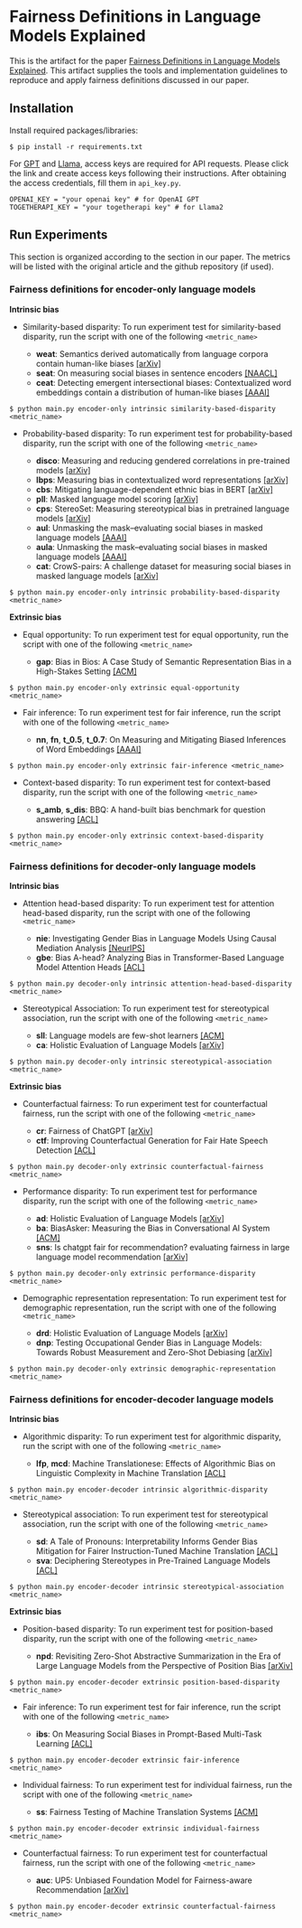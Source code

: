 # Fairness Definitions in Language Models Explained

This is the artifact for the paper [Fairness Definitions in Language Models Explained](). This artifact supplies the tools and implementation guidelines to reproduce and apply fairness definitions discussed in our paper. 


## Installation

Install required packages/libraries:

```shell script
$ pip install -r requirements.txt
```
For [GPT](https://openai.com/api/) and [Llama](https://www.together.ai/), access keys are required for API requests. Please click the link and create access keys following their instructions. After obtaining the access credentials, fill them in  `api_key.py`.

```shell script
OPENAI_KEY = "your openai key" # for OpenAI GPT
TOGETHERAPI_KEY = "your togetherapi key" # for Llama2 
```

## Run Experiments

This section is organized according to the section in our paper. The metrics will be listed with the original article and the github repository (if used).  

### Fairness definitions for encoder-only language models

**Intrinsic bias** 

* Similarity-based disparity: To run experiment test for similarity-based disparity, run the script with one of the following `<metric_name>`
  
  * **weat**: Semantics derived automatically from language corpora contain human-like biases [[arXiv]](https://arxiv.org/abs/1608.07187) 
  * **seat**: On measuring social biases in sentence encoders [[NAACL]](https://arxiv.org/abs/1903.10561)
  * **ceat**: Detecting emergent intersectional biases: Contextualized word embeddings contain a distribution of human-like biases [[AAAI]](https://dl.acm.org/doi/abs/10.1145/3461702.3462536)
  
```shell script
$ python main.py encoder-only intrinsic similarity-based-disparity <metric_name>
```

* Probability-based disparity: To run experiment test for probability-based disparity, run the script with one of the following `<metric_name>`
  
  * **disco**: Measuring and reducing gendered correlations in pre-trained models [[arXiv]](https://arxiv.org/abs/2010.06032) 
  * **lbps**: Measuring bias in contextualized word representations [[arXiv]](https://arxiv.org/abs/1906.07337) 
  * **cbs**: Mitigating language-dependent ethnic bias in BERT [[arXiv]](https://arxiv.org/abs/2109.05704) 
  * **pll**: Masked language model scoring [[arXiv]](https://arxiv.org/abs/1910.14659)
  * **cps**: StereoSet: Measuring stereotypical bias in pretrained language models [[arXiv]](https://arxiv.org/abs/2004.09456)
  * **aul**: Unmasking the mask–evaluating social biases in masked language models [[AAAI]](https://ojs.aaai.org/index.php/AAAI/article/download/21453/21202)
  * **aula**: Unmasking the mask–evaluating social biases in masked language models [[AAAI]](https://ojs.aaai.org/index.php/AAAI/article/download/21453/21202)
  * **cat**: CrowS-pairs: A challenge dataset for measuring social biases in masked language models [[arXiv]](https://arxiv.org/abs/2010.00133)
    
```shell script
$ python main.py encoder-only intrinsic probability-based-disparity <metric_name>
```
  
**Extrinsic bias** 

* Equal opportunity: To run experiment test for equal opportunity, run the script with one of the following `<metric_name>`
  
  * **gap**: Bias in Bios: A Case Study of Semantic Representation Bias in a High-Stakes Setting [[ACM]](https://dl.acm.org/doi/abs/10.1145/3287560.3287572)

```shell script
$ python main.py encoder-only extrinsic equal-opportunity <metric_name>
```

* Fair inference: To run experiment test for fair inference, run the script with one of the following `<metric_name>`
  
  * **nn**, **fn**, **t_0.5**, **t_0.7**: On Measuring and Mitigating Biased Inferences of Word Embeddings [[AAAI]](https://ojs.aaai.org/index.php/AAAI/article/view/6267)

```shell script
$ python main.py encoder-only extrinsic fair-inference <metric_name>
```

* Context-based disparity: To run experiment test for context-based disparity, run the script with one of the following `<metric_name>`
  
  * **s_amb**, **s_dis**: BBQ: A hand-built bias benchmark for question answering [[ACL]](https://aclanthology.org/2022.findings-acl.165)

```shell script
$ python main.py encoder-only extrinsic context-based-disparity <metric_name>
```

### Fairness definitions for decoder-only language models

**Intrinsic bias** 

* Attention head-based disparity: To run experiment test for attention head-based disparity, run the script with one of the following `<metric_name>`
  
  * **nie**: Investigating Gender Bias in Language Models Using Causal Mediation Analysis [[NeurIPS]](https://proceedings.neurips.cc/paper/2020/file/92650b2e92217715fe312e6fa7b90d82-Paper.pdf)
  * **gbe**: Bias A-head? Analyzing Bias in Transformer-Based Language Model Attention Heads [[ACL]](https://aclanthology.org/2025.trustnlp-main.18) 
  
```shell script
$ python main.py decoder-only intrinsic attention-head-based-disparity <metric_name>
```

* Stereotypical Association: To run experiment test for stereotypical association, run the script with one of the following `<metric_name>`
  
  * **sll**: Language models are few-shot learners [[ACM]](https://dl.acm.org/doi/abs/10.5555/3495724.3495883) 
  * **ca**: Holistic Evaluation of Language Models [[arXiv]](https://arxiv.org/abs/2211.09110) 
    
```shell script
$ python main.py decoder-only intrinsic stereotypical-association <metric_name>
```
  
**Extrinsic bias** 

* Counterfactual fairness: To run experiment test for counterfactual fairness, run the script with one of the following `<metric_name>`
  
  * **cr**: Fairness of ChatGPT [[arXiv]](https://arxiv.org/abs/2305.18569)
  * **ctf**: Improving Counterfactual Generation for Fair Hate Speech Detection [[ACL]](https://aclanthology.org/2021.woah-1.10)

```shell script
$ python main.py decoder-only extrinsic counterfactual-fairness <metric_name>
```

* Performance disparity: To run experiment test for performance disparity, run the script with one of the following `<metric_name>`
  
  * **ad**: Holistic Evaluation of Language Models [[arXiv]](https://arxiv.org/abs/2211.09110)
  * **ba**: BiasAsker: Measuring the Bias in Conversational AI System [[ACM]](https://dl.acm.org/doi/abs/10.1145/3611643.3616310)
  * **sns**: Is chatgpt fair for recommendation? evaluating fairness in large language model recommendation [[arXiv]](https://arxiv.org/abs/2305.07609)

```shell script
$ python main.py decoder-only extrinsic performance-disparity <metric_name>
```

* Demographic representation representation: To run experiment test for demographic representation, run the script with one of the following `<metric_name>`
  
  * **drd**: Holistic Evaluation of Language Models [[arXiv]](https://arxiv.org/abs/2211.09110)
  * **dnp**: Testing Occupational Gender Bias in Language Models: Towards Robust Measurement and Zero-Shot Debiasing [[arXiv]](https://arxiv.org/abs/2212.10678v2)

```shell script
$ python main.py decoder-only extrinsic demographic-representation <metric_name>
```

### Fairness definitions for encoder-decoder language models

**Intrinsic bias** 

* Algorithmic disparity: To run experiment test for algorithmic disparity, run the script with one of the following `<metric_name>`
  
  * **lfp**, **mcd**: Machine Translationese: Effects of Algorithmic Bias on Linguistic Complexity in Machine Translation [[ACL]](https://aclanthology.org/2021.eacl-main.188)

```shell script
$ python main.py encoder-decoder intrinsic algorithmic-disparity <metric_name>
```

* Stereotypical association: To run experiment test for stereotypical association, run the script with one of the following `<metric_name>`
  
  * **sd**: A Tale of Pronouns: Interpretability Informs Gender Bias Mitigation for Fairer Instruction-Tuned Machine Translation [[ACL]](https://aclanthology.org/2023.emnlp-main.243)
  * **sva**: Deciphering Stereotypes in Pre-Trained Language Models [[ACL]](https://aclanthology.org/2023.emnlp-main.697/)

```shell script
$ python main.py encoder-decoder intrinsic stereotypical-association <metric_name>
```
  
**Extrinsic bias** 

* Position-based disparity: To run experiment test for position-based disparity, run the script with one of the following `<metric_name>`
  
  * **npd**: Revisiting Zero-Shot Abstractive Summarization in the Era of Large Language Models from the Perspective of Position Bias [[arXiv]](https://arxiv.org/abs/2401.01989)

```shell script
$ python main.py encoder-decoder extrinsic position-based-disparity <metric_name>
```

* Fair inference: To run experiment test for fair inference, run the script with one of the following `<metric_name>`
  
  * **ibs**: On Measuring Social Biases in Prompt-Based Multi-Task Learning [[ACL]](https://aclanthology.org/2022.findings-naacl.42)

```shell script
$ python main.py encoder-decoder extrinsic fair-inference <metric_name>
```

* Individual fairness: To run experiment test for individual fairness, run the script with one of the following `<metric_name>`
  
  * **ss**: Fairness Testing of Machine Translation Systems [[ACM]](https://dl.acm.org/doi/10.1145/3664608)

```shell script
$ python main.py encoder-decoder extrinsic individual-fairness <metric_name>
```

* Counterfactual fairness: To run experiment test for counterfactual fairness, run the script with one of the following `<metric_name>`
  
  * **auc**: UP5: Unbiased Foundation Model for Fairness-aware Recommendation [[arXiv]](https://arxiv.org/abs/2305.12090)

```shell script
$ python main.py encoder-decoder extrinsic counterfactual-fairness <metric_name>
```

<!-- ### Fairness definitions for medium-sized language models

**Intrinsic bias** 

* Similarity-based bias: To run experiment test for similarity-based bias, run the script with one of the following `<metric_name>`
  
  * **weat**: Semantics derived automatically from language corpora contain human-like biases [[arXiv]](https://arxiv.org/abs/1608.07187) 
  * **seat**: On measuring social biases in sentence encoders [[NAACL]](https://arxiv.org/abs/1903.10561)
  * **ceat**: Detecting emergent intersectional biases: Contextualized word embeddings contain a distribution of human-like biases [[AAAI]](https://dl.acm.org/doi/abs/10.1145/3461702.3462536)
  
```shell script
$ python main.py medium intrinsic similarity <metric_name>
```

* Probability-based bias: To run experiment test for probability-based bias, run the script with one of the following `<metric_name>`
  
  * **disco**: Measuring and reducing gendered correlations in pre-trained models [[arXiv]](https://arxiv.org/abs/2010.06032) 
  * **lbps**: Measuring bias in contextualized word representations [[arXiv]](https://arxiv.org/abs/1906.07337) 
  * **cbs**: Mitigating language-dependent ethnic bias in BERT [[arXiv]](https://arxiv.org/abs/2109.05704) 
  * **ppl**: Masked language model scoring [[arXiv]](https://arxiv.org/abs/1910.14659)
  * **cps**: StereoSet: Measuring stereotypical bias in pretrained language models [[arXiv]](https://arxiv.org/abs/2004.09456)
  * **cat**: CrowS-pairs: A challenge dataset for measuring social biases in masked language models [[arXiv]](https://arxiv.org/abs/2010.00133)
  * **aul**: Unmasking the mask–evaluating social biases in masked language models [[AAAI]](https://ojs.aaai.org/index.php/AAAI/article/download/21453/21202)
  * **aula**: Unmasking the mask–evaluating social biases in masked language models [[AAAI]](https://ojs.aaai.org/index.php/AAAI/article/download/21453/21202)
    
```shell script
$ python main.py medium intrinsic probability <metric_name>
```

**Extrinsic bias**

* Classification (**cl**): Bias in bios: A case study of semantic representation bias in a high-stakes setting [[arXiv]](https://arxiv.org/pdf/1901.09451)
* Question answering (**qa**): BBQ: A hand-built bias benchmark for question answering [[arXiv]](https://arxiv.org/pdf/2110.08193)

```shell script
$ python main.py medium extrinsic <task_name>
```

### Fairness definitions for large-sized language models

* Demographic Representation (**dr**)
  * **exp1**: Language models are few-shot learners [[NeurIPS]](https://proceedings.neurips.cc/paper_files/paper/2020/file/1457c0d6bfcb4967418bfb8ac142f64a-Paper.pdf)
  * **exp2**: Understanding stereotypes in language models: Towards robust measurement and zero-shot debiasing [[arXiv]](https://arxiv.org/pdf/2212.10678)
  * **exp3**: Holistic evaluation of language models [[arXiv]](https://arxiv.org/pdf/2211.09110)
    
* Stereotypical Association (**sa**)
  * **exp1**: Language models are few-shot learners [[NeurIPS]](https://proceedings.neurips.cc/paper_files/paper/2020/file/1457c0d6bfcb4967418bfb8ac142f64a-Paper.pdf)
  * **exp2**: Holistic evaluation of language models [[arXiv]](https://arxiv.org/pdf/2211.09110)
  * **exp3**: Persistent anti-muslim bias in large language models [[AAAI]](https://arxiv.org/pdf/2101.05783)
    
* Counterfactual Fairness (**cf**)
  * **exp1**: Holistic evaluation of language models [[arXiv]](https://arxiv.org/pdf/2211.09110)
  * **exp2**: Fairness of chatgpt [[arXiv]](https://arxiv.org/pdf/2305.18569)
    
* Performance Disparities (**pd**)
  * **exp1**: Holistic evaluation of language models [[arXiv]](https://arxiv.org/pdf/2211.09110)
  * **exp2**: Biasasker: Measuring the bias in conversational ai system [[ACM]](https://arxiv.org/pdf/2305.12434)
  * **exp3**: Is chatgpt fair for recommendation? evaluating fairness in large language model recommendation [[ACM]](https://arxiv.org/pdf/2305.07609)
    
```shell script
$ python main.py large <strategy_name> <experiment_name>
``` -->
